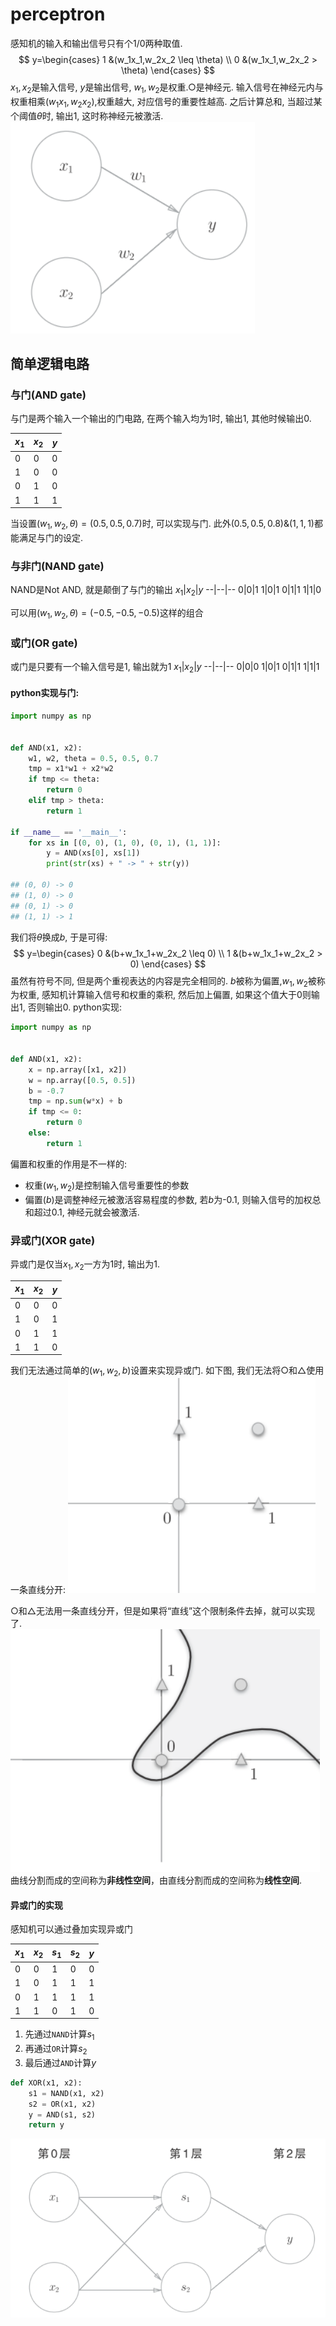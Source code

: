 # perceptron



感知机的输入和输出信号只有个1/0两种取值.
$$
y=\begin{cases} 
1 &(w_1x_1,w_2x_2 \leq \theta) \\
0 &(w_1x_1,w_2x_2 > \theta)
\end{cases}
$$
$x_1,x_2$是输入信号, $y$是输出信号, $w_1,w_2$是权重.○是神经元. 输入信号在神经元内与权重相乘$(w_1x_1,w_2x_2)$,权重越大, 对应信号的重要性越高.
之后计算总和, 当超过某个阈值$\theta$时, 输出1, 这时称神经元被激活.
![](./deeplearn_perceptron/1.png)


## 简单逻辑电路

### 与门(AND gate)
与门是两个输入一个输出的门电路, 在两个输入均为1时, 输出1, 其他时候输出0.

$x_1$|$x_2$|$y$
--|--|--
0|0|0
1|0|0
0|1|0
1|1|1

当设置$(w_1,w_2,\theta)=(0.5,0.5,0.7)$时, 可以实现与门. 此外$(0.5,0.5,0.8)\&(1,1,1)$都能满足与门的设定.
### 与非门(NAND gate)
NAND是Not AND, 就是颠倒了与门的输出
$x_1$|$x_2$|$y$
--|--|--
0|0|1
1|0|1
0|1|1
1|1|0

可以用$(w_1,w_2,\theta)=(-0.5,-0.5,-0.5)$这样的组合

### 或门(OR gate)
或门是只要有一个输入信号是1, 输出就为1
$x_1$|$x_2$|$y$
--|--|--
0|0|0
1|0|1
0|1|1
1|1|1



#### python实现与门:
```python
import numpy as np


def AND(x1, x2):
    w1, w2, theta = 0.5, 0.5, 0.7
    tmp = x1*w1 + x2*w2
    if tmp <= theta:
        return 0
    elif tmp > theta:
        return 1

if __name__ == '__main__':
    for xs in [(0, 0), (1, 0), (0, 1), (1, 1)]:
        y = AND(xs[0], xs[1])
        print(str(xs) + " -> " + str(y))

## (0, 0) -> 0
## (1, 0) -> 0
## (0, 1) -> 0
## (1, 1) -> 1

```




我们将$\theta$换成$b$, 于是可得:
$$
y=\begin{cases} 
0 &(b+w_1x_1+w_2x_2 \leq 0) \\
1 &(b+w_1x_1+w_2x_2 > 0)
\end{cases}
$$
虽然有符号不同, 但是两个重视表达的内容是完全相同的. $b$被称为偏置,$w_1,w_2$被称为权重, 感知机计算输入信号和权重的乘积, 然后加上偏置, 如果这个值大于0则输出1, 否则输出0.
python实现:
```python
import numpy as np


def AND(x1, x2):
    x = np.array([x1, x2])
    w = np.array([0.5, 0.5])
    b = -0.7
    tmp = np.sum(w*x) + b
    if tmp <= 0:
        return 0
    else:
        return 1
```

偏置和权重的作用是不一样的:
- 权重($w_1,w_2$)是控制输入信号重要性的参数
- 偏置($b$)是调整神经元被激活容易程度的参数, 若$b$为-0.1, 则输入信号的加权总和超过0.1, 神经元就会被激活.


### 异或门(XOR gate)
异或门是仅当$x_1,x_2$一方为1时, 输出为1.

$x_1$|$x_2$|$y$
--|--|--
0|0|0
1|0|1
0|1|1
1|1|0
我们无法通过简单的$(w_1,w_2,b)$设置来实现异或门.
如下图, 我们无法将○和△使用一条直线分开:
![](./deeplearn_perceptron/2.png)

○和△无法用一条直线分开，但是如果将“直线”这个限制条件去掉，就可以实现了.
![](./deeplearn_perceptron/3.png)
曲线分割而成的空间称为**非线性空间**，由直线分割而成的空间称为**线性空间**.

#### 异或门的实现
感知机可以通过叠加实现异或门

$x_1$|$x_2$|$s_1$|$s_2$|$y$
--|--|--|--|--
0|0|1|0|0
1|0|1|1|1
0|1|1|1|1
1|1|0|1|0

1. 先通过`NAND`计算$s_1$
2. 再通过`OR`计算$s_2$
3. 最后通过`AND`计算$y$

```python
def XOR(x1, x2):
    s1 = NAND(x1, x2)
    s2 = OR(x1, x2)
    y = AND(s1, s2)
    return y
```
![](./deeplearn_perceptron/4.png)

